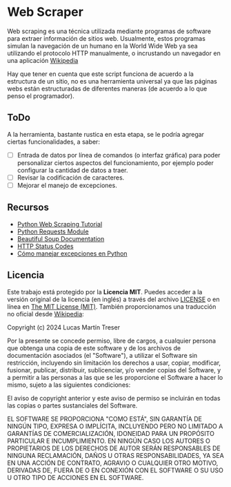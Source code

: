 # Web Scraper

Web scraping es una técnica utilizada mediante programas de software para extraer información de sitios web. Usualmente, estos programas simulan la navegación de un humano en la World Wide Web ya sea utilizando el protocolo HTTP manualmente, o incrustando un navegador en una aplicación [Wikipedia](https://es.wikipedia.org/wiki/Web_scraping)

Hay que tener en cuenta que este script funciona de acuerdo a la estructura de un sitio, no es una herramienta universal ya que las páginas webs están estructuradas de diferentes maneras (de acuerdo a lo que penso el programador).

## ToDo

A la herramienta, bastante rustica en esta etapa, se le podría agregar ciertas funcionalidades, a saber:

- [ ] Entrada de datos por línea de comandos (o interfaz gráfica) para poder personalizar ciertos aspectos del funcionamiento, por ejemplo poder configurar la cantidad de datos a traer.
- [ ] Revisar la codificación de caracteres.
- [ ] Mejorar el manejo de excepciones.

## Recursos

- [Python Web Scraping Tutorial](https://www.geeksforgeeks.org/python-web-scraping-tutorial/)
- [Python Requests Module](https://www.w3schools.com/python/module_requests.asp)
- [Beautiful Soup Documentation](https://beautiful-soup-4.readthedocs.io/en/latest/)
- [HTTP Status Codes](https://httpstatuses.com/)
- [Cómo manejar excepciones en Python](https://www.freecodecamp.org/espanol/news/sentencias-try-y-except-de-python-como-menejar-excepciones-en-python/)

## Licencia

Este trabajo está protegido por la **Licencia MIT**. Puedes acceder a la versión original de la licencia (en inglés) a través del archivo [LICENSE](./LICENSE) o en línea en [The MIT License (MIT)](https://mit-license.org/). También proporcionamos una traducción no oficial desde [Wikipedia](https://es.m.wikipedia.org/wiki/Licencia_MIT#La_licencia):

Copyright (c) 2024 Lucas Martín Treser

Por la presente se concede permiso, libre de cargos, a cualquier persona que obtenga una copia de este software y de los archivos de documentación asociados (el "Software"), a utilizar el Software sin restricción, incluyendo sin limitación los derechos a usar, copiar, modificar, fusionar, publicar, distribuir, sublicenciar, y/o vender copias del Software, y a permitir a las personas a las que se les proporcione el Software a hacer lo mismo, sujeto a las siguientes condiciones:

El aviso de copyright anterior y este aviso de permiso se incluirán en todas las copias o partes sustanciales del Software.

EL SOFTWARE SE PROPORCIONA "COMO ESTÁ", SIN GARANTÍA DE NINGÚN TIPO, EXPRESA O IMPLÍCITA, INCLUYENDO PERO NO LIMITADO A GARANTÍAS DE COMERCIALIZACIÓN, IDONEIDAD PARA UN PROPÓSITO PARTICULAR E INCUMPLIMIENTO. EN NINGÚN CASO LOS AUTORES O PROPIETARIOS DE LOS DERECHOS DE AUTOR SERÁN RESPONSABLES DE NINGUNA RECLAMACIÓN, DAÑOS U OTRAS RESPONSABILIDADES, YA SEA EN UNA ACCIÓN DE CONTRATO, AGRAVIO O CUALQUIER OTRO MOTIVO, DERIVADAS DE, FUERA DE O EN CONEXIÓN CON EL SOFTWARE O SU USO U OTRO TIPO DE ACCIONES EN EL SOFTWARE.

